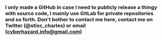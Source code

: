 ### I only made a GitHub in case I need to publicly release a thingy with source code, I mainly use GitLab for private repositories and so forth. Don't bother to contact me here, contact me on Twitter (@stixc_charles) or email (cyberhazard.info@gmail.com)
